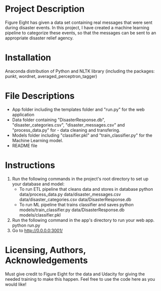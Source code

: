 # Project Description
Figure Eight has given a data set containing real messages that were sent during disaster events. In this project, I have created a machine learning pipeline to categorize these events, so that the messages can be sent to an appropriate disaster relief agency.

# Installation
Anaconda distribution of Python and NLTK library (including the packages: punkt, wordnet, averaged_perceptron_tagger)

# File Descriptions
- App folder including the templates folder and "run.py" for the web application
- Data folder containing "DisasterResponse.db", "disaster_categories.csv", "disaster_messages.csv" and "process_data.py" for - data cleaning and transfering.
- Models folder including "classifier.pkl" and "train_classifier.py" for the Machine Learning model.
- README file

# Instructions
1. Run the following commands in the project's root directory to set up your database and model:
    - To run ETL pipeline that cleans data and stores in database python data/process_data.py data/disaster_messages.csv data/disaster_categories.csv data/DisasterResponse.db
    - To run ML pipeline that trains classifier and saves python models/train_classifier.py data/DisasterResponse.db models/classifier.pkl
2. Run the following command in the app's directory to run your web app. python run.py
3. Go to http://0.0.0.0:3001/

# Licensing, Authors, Acknowledgements
Must give credit to Figure Eight for the data and Udacity for giving the needed training to make this happen. Feel free to use the code here as you would like!